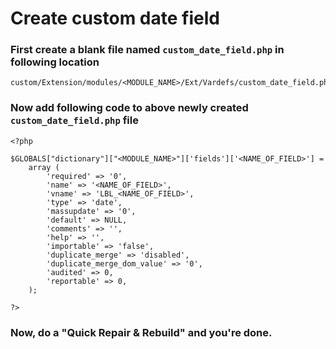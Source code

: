 # Create custom date field

### First create a blank file named `custom_date_field.php` in following location

    custom/Extension/modules/<MODULE_NAME>/Ext/Vardefs/custom_date_field.php

### Now add following code to above newly created `custom_date_field.php` file
	
	<?php
	
	$GLOBALS["dictionary"]["<MODULE_NAME>"]['fields']['<NAME_OF_FIELD>'] = 
		array (
			'required' => '0',
			'name' => '<NAME_OF_FIELD>',
			'vname' => 'LBL_<NAME_OF_FIELD>',
			'type' => 'date',
			'massupdate' => '0',
			'default' => NULL,
			'comments' => '',
			'help' => '',
			'importable' => 'false',
			'duplicate_merge' => 'disabled',
			'duplicate_merge_dom_value' => '0',
			'audited' => 0,
			'reportable' => 0,
		);
		
	?>
	
### Now, do a "Quick Repair & Rebuild" and you're done.

